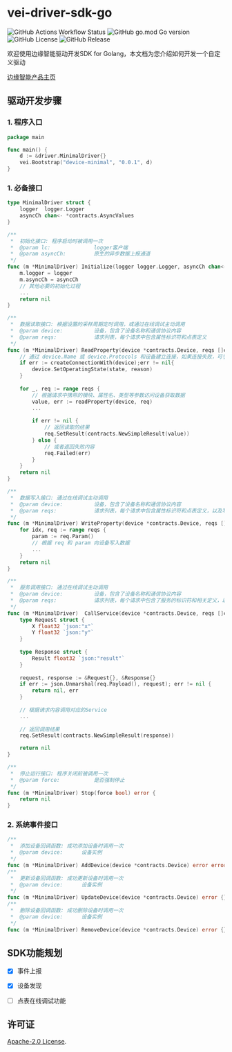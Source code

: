 # vei-driver-sdk-go
![GitHub Actions Workflow Status](https://img.shields.io/github/actions/workflow/status/volcengine/vei-driver-sdk-go/go.yml?branch=main&logo=github)
![GitHub go.mod Go version](https://img.shields.io/github/go-mod/go-version/volcengine/vei-driver-sdk-go?logo=go)
![GitHub License](https://img.shields.io/github/license/volcengine/vei-driver-sdk-go)
![GitHub Release](https://img.shields.io/github/v/release/volcengine/vei-driver-sdk-go)

欢迎使用边缘智能驱动开发SDK for Golang，本文档为您介绍如何开发一个自定义驱动

[边缘智能产品主页](https://www.volcengine.com/product/vei/mainpage)
## 驱动开发步骤

### 1. 程序入口
```go
package main

func main() {
    d := &driver.MinimalDriver{}
    vei.Bootstrap("device-minimal", "0.0.1", d)
}
```

### 1. 必备接口
```go
type MinimalDriver struct {
    logger  logger.Logger
    asyncCh chan<- *contracts.AsyncValues
}

/**
 *  初始化接口: 程序启动时被调用一次
 *  @param lc:              logger客户端
 *  @param asyncCh:         原生的异步数据上报通道
 */
func (m *MinimalDriver) Initialize(logger logger.Logger, asyncCh chan<- *contracts.AsyncValues) error {
    m.logger = logger
    m.asyncCh = asyncCh
    // 其他必要的初始化过程
    ...
    return nil
}

/**
 *  数据读取接口: 根据设置的采样周期定时调用，或通过在线调试主动调用
 *  @param device:          设备，包含了设备名称和通信协议内容
 *  @param reqs:            请求列表，每个请求中包含属性标识符和点表定义
 */
func (m *MinimalDriver) ReadProperty(device *contracts.Device, reqs []contracts.ReadRequest) error {
	// 通过 device.Name 或 device.Protocols 和设备建立连接，如果连接失败，可手动更新设备状态。
    if err := createConnectionWith(device);err != nil{
        device.SetOperatingState(state, reason)
    }
	
    for _, req := range reqs {
        // 根据请求中携带的模块、属性名、类型等参数访问设备获取数据
        value, err := readProperty(device, req)
        ...
		
        if err != nil {
            // 返回读取的结果
            req.SetResult(contracts.NewSimpleResult(value))
        } else {
            // 或者返回失败内容
            req.Failed(err)			
        }
    }
	return nil
}

/**
 *  数据写入接口: 通过在线调试主动调用
 *  @param device:          设备，包含了设备名称和通信协议内容
 *  @param reqs:            请求列表，每个请求中包含属性标识符和点表定义，以及写入的参数
 */
func (m *MinimalDriver) WriteProperty(device *contracts.Device, reqs []contracts.WriteRequest) error {
    for idx, req := range reqs {
        param := req.Param()
        // 根据 req 和 param 向设备写入数据
        ...
    }
    return nil
}

/**
 *  服务调用接口: 通过在线调试主动调用
 *  @param device:          设备，包含了设备名称和通信协议内容
 *  @param reqs:            请求列表，每个请求中包含了服务的标识符和相关定义，以及调用的参数
 */
func (m *MinimalDriver)  CallService(device *contracts.Device, reqs []contracts.CallRequest) error {
    type Request struct {
        X float32 `json:"x"`
        Y float32 `json:"y"`
    }
    
    type Response struct {
        Result float32 `json:"result"`
    }
    
    request, response := &Request{}, &Response{}
    if err := json.Unmarshal(req.Payload(), request); err != nil {
        return nil, err
    }
    
    // 根据请求内容调用对应的Service
    ...
    
    // 返回调用结果
    req.SetResult(contracts.NewSimpleResult(response))

    return nil
}

/**
 *  停止运行接口: 程序关闭前被调用一次
 *  @param force:           是否强制停止
 */
func (m *MinimalDriver) Stop(force bool) error {
    return nil
}
```

### 2. 系统事件接口
```go
/**
 *  添加设备回调函数: 成功添加设备时调用一次
 *  @param device:      设备实例
 */
func (m *MinimalDriver) AddDevice(device *contracts.Device) error error {}
/**
 *  更新设备回调函数: 成功更新设备时调用一次
 *  @param device:      设备实例
 */
func (m *MinimalDriver) UpdateDevice(device *contracts.Device) error {}
/**
 *  删除设备回调函数: 成功删除设备时调用一次
 *  @param device:      设备实例
 */
func (m *MinimalDriver) RemoveDevice(device *contracts.Device) error {}
```

## SDK功能规划
- [x] 事件上报
- [x] 设备发现
- [ ] 点表在线调试功能


## 许可证
[Apache-2.0 License](LICENSE).